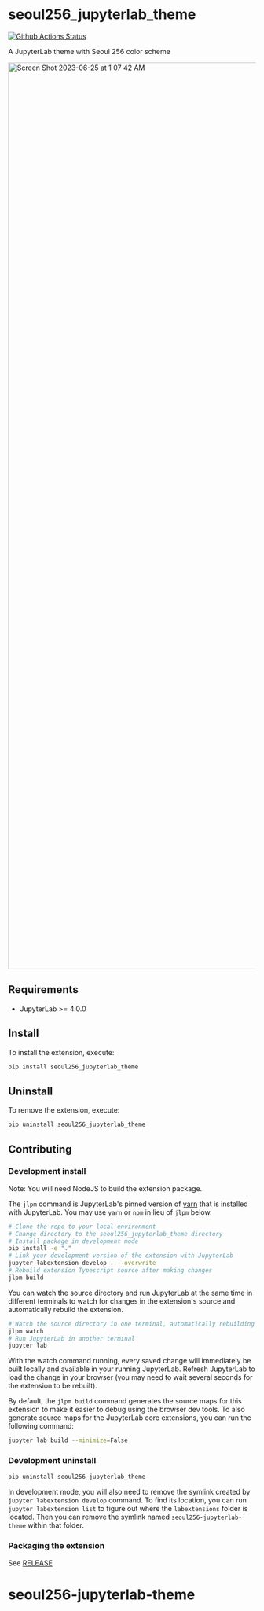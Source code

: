# seoul256_jupyterlab_theme

[![Github Actions Status](https://github.com/muwizayeon/seoul256-jupyterlab-theme/workflows/Build/badge.svg)](https://github.com/muwizayeon/seoul256-jupyterlab-theme/actions/workflows/build.yml)

A JupyterLab theme with Seoul 256 color scheme

<img width="1845" alt="Screen Shot 2023-06-25 at 1 07 42 AM" src="https://github.com/muwizayeon/seoul256-jupyterlab-theme/assets/54628972/5ca6be90-58fd-4d7f-a3ed-c6cc70e74093">

## Requirements

- JupyterLab >= 4.0.0

## Install

To install the extension, execute:

```bash
pip install seoul256_jupyterlab_theme
```

## Uninstall

To remove the extension, execute:

```bash
pip uninstall seoul256_jupyterlab_theme
```

## Contributing

### Development install

Note: You will need NodeJS to build the extension package.

The `jlpm` command is JupyterLab's pinned version of
[yarn](https://yarnpkg.com/) that is installed with JupyterLab. You may use
`yarn` or `npm` in lieu of `jlpm` below.

```bash
# Clone the repo to your local environment
# Change directory to the seoul256_jupyterlab_theme directory
# Install package in development mode
pip install -e "."
# Link your development version of the extension with JupyterLab
jupyter labextension develop . --overwrite
# Rebuild extension Typescript source after making changes
jlpm build
```

You can watch the source directory and run JupyterLab at the same time in different terminals to watch for changes in the extension's source and automatically rebuild the extension.

```bash
# Watch the source directory in one terminal, automatically rebuilding when needed
jlpm watch
# Run JupyterLab in another terminal
jupyter lab
```

With the watch command running, every saved change will immediately be built locally and available in your running JupyterLab. Refresh JupyterLab to load the change in your browser (you may need to wait several seconds for the extension to be rebuilt).

By default, the `jlpm build` command generates the source maps for this extension to make it easier to debug using the browser dev tools. To also generate source maps for the JupyterLab core extensions, you can run the following command:

```bash
jupyter lab build --minimize=False
```

### Development uninstall

```bash
pip uninstall seoul256_jupyterlab_theme
```

In development mode, you will also need to remove the symlink created by `jupyter labextension develop`
command. To find its location, you can run `jupyter labextension list` to figure out where the `labextensions`
folder is located. Then you can remove the symlink named `seoul256-jupyterlab-theme` within that folder.

### Packaging the extension

See [RELEASE](RELEASE.md)

# seoul256-jupyterlab-theme
